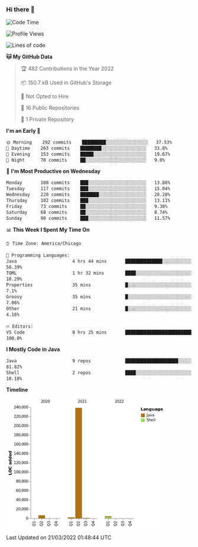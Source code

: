 ### Hi there 👋


<!--START_SECTION:waka-->
![Code Time](http://img.shields.io/badge/Code%20Time-2%2C154%20hrs%2019%20mins-blue)

![Profile Views](http://img.shields.io/badge/Profile%20Views-3-blue)

![Lines of code](https://img.shields.io/badge/From%20Hello%20World%20I%27ve%20Written-253%20Thousand%20lines%20of%20code-blue)

**🐱 My GitHub Data** 

> 🏆 482 Contributions in the Year 2022
 > 
> 📦 150.7 kB Used in GitHub's Storage 
 > 
> 🚫 Not Opted to Hire
 > 
> 📜 16 Public Repositories 
 > 
> 🔑 1 Private Repository 
 > 
**I'm an Early 🐤** 

```text
🌞 Morning    292 commits    █████████░░░░░░░░░░░░░░░░   37.53% 
🌆 Daytime    263 commits    ████████░░░░░░░░░░░░░░░░░   33.8% 
🌃 Evening    153 commits    █████░░░░░░░░░░░░░░░░░░░░   19.67% 
🌙 Night      70 commits     ██░░░░░░░░░░░░░░░░░░░░░░░   9.0%

```
📅 **I'm Most Productive on Wednesday** 

```text
Monday       108 commits    ███░░░░░░░░░░░░░░░░░░░░░░   13.88% 
Tuesday      117 commits    ███░░░░░░░░░░░░░░░░░░░░░░   15.04% 
Wednesday    220 commits    ███████░░░░░░░░░░░░░░░░░░   28.28% 
Thursday     102 commits    ███░░░░░░░░░░░░░░░░░░░░░░   13.11% 
Friday       73 commits     ██░░░░░░░░░░░░░░░░░░░░░░░   9.38% 
Saturday     68 commits     ██░░░░░░░░░░░░░░░░░░░░░░░   8.74% 
Sunday       90 commits     ███░░░░░░░░░░░░░░░░░░░░░░   11.57%

```


📊 **This Week I Spent My Time On** 

```text
⌚︎ Time Zone: America/Chicago

💬 Programming Languages: 
Java                     4 hrs 44 mins       ██████████████░░░░░░░░░░░   56.39% 
TOML                     1 hr 32 mins        ████░░░░░░░░░░░░░░░░░░░░░   18.29% 
Properties               35 mins             █░░░░░░░░░░░░░░░░░░░░░░░░   7.1% 
Groovy                   35 mins             █░░░░░░░░░░░░░░░░░░░░░░░░   7.06% 
Other                    21 mins             █░░░░░░░░░░░░░░░░░░░░░░░░   4.16%

🔥 Editors: 
VS Code                  8 hrs 25 mins       █████████████████████████   100.0%

```

**I Mostly Code in Java** 

```text
Java                     9 repos             ████████████████████░░░░░   81.82% 
Shell                    2 repos             ████░░░░░░░░░░░░░░░░░░░░░   18.18%

```


**Timeline**

![Chart not found](https://raw.githubusercontent.com/powercasgamer/powercasgamer/master/charts/bar_graph.png) 


 Last Updated on 21/03/2022 01:48:44 UTC
<!--END_SECTION:waka-->
